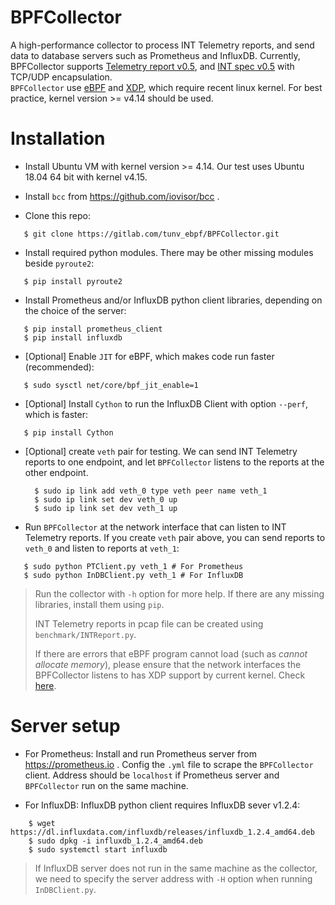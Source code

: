 # BPFCollector
A high-performance collector to process INT Telemetry reports, and send data to database servers such as Prometheus and InfluxDB. 
Currently, BPFCollector supports [Telemetry report v0.5](https://github.com/p4lang/p4-applications/tree/master/docs), and [INT spec v0.5](https://github.com/p4lang/p4-applications/tree/master/docs) with TCP/UDP encapsulation.  
`BPFCollector` use [eBPF](https://www.iovisor.org/technology/ebpf) and [XDP](https://www.iovisor.org/technology/xdp), which require recent linux kernel. For best practice, kernel version >= v4.14 should be used.
# Installation

* Install Ubuntu VM with kernel version >= 4.14. Our test uses Ubuntu 18.04 64 bit with kernel v4.15.

* Install `bcc` from https://github.com/iovisor/bcc .

* Clone this repo:

 ``` shell
    $ git clone https://gitlab.com/tunv_ebpf/BPFCollector.git
 ```

* Install required python modules. There may be other missing modules beside `pyroute2`:

 ``` shell
    $ pip install pyroute2
 ```

* Install Prometheus and/or InfluxDB python client libraries, depending on the choice of the server:

 ``` shell
    $ pip install prometheus_client
    $ pip install influxdb
 ```
* [Optional] Enable `JIT` for eBPF, which makes code run faster (recommended):

 ``` shell
    $ sudo sysctl net/core/bpf_jit_enable=1
 ```

* [Optional] Install `Cython` to run the InfluxDB Client with option `--perf`, which is faster:

 ``` shell
    $ pip install Cython
 ```

* [Optional] create `veth` pair for testing. We can send INT Telemetry reports to one endpoint, and let `BPFCollector` listens to the reports at the other endpoint.

  ``` shell
    $ sudo ip link add veth_0 type veth peer name veth_1
    $ sudo ip link set dev veth_0 up
    $ sudo ip link set dev veth_1 up
  ```
* Run `BPFCollector` at the network interface that can listen to INT Telemetry reports. If you create `veth` pair above, you can send reports to `veth_0` and listen to reports at `veth_1`:

 ``` shell
    $ sudo python PTClient.py veth_1 # For Prometheus
    $ sudo python InDBClient.py veth_1 # For InfluxDB
 ```
 
> Run the collector with `-h` option for more help. If there are any missing libraries, install them using `pip`. 
>
> INT Telemetry reports in pcap file can be created using `benchmark/INTReport.py`.
>
> If there are errors that eBPF program cannot load (such as _cannot allocate memory_), please ensure that the network interfaces the BPFCollector listens to has XDP support by current kernel. Check [here](https://github.com/iovisor/bcc/blob/master/docs/kernel-versions.md#xdp). 

# Server setup

* For Prometheus: Install and run Prometheus server from https://prometheus.io . Config the `.yml` file to scrape the `BPFCollector` client. Address should be `localhost` if Prometheus server and `BPFCollector` run on the same machine.

* For InfluxDB: InfluxDB python client requires InfluxDB sever v1.2.4:

``` shell
    $ wget https://dl.influxdata.com/influxdb/releases/influxdb_1.2.4_amd64.deb
    $ sudo dpkg -i influxdb_1.2.4_amd64.deb
    $ sudo systemctl start influxdb
```

> If InfluxDB server does not run in the same machine as the collector, we need to specify the server address with `-H` option when running `InDBClient.py`.


